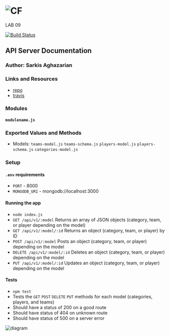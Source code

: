 ![CF](https://i.imgur.com/60omTQF.png) 
=================================================  
LAB 09  

[![Build Status](https://travis-ci.org/sarkis74/lab-09-401n12-.svg?branch=master)](https://travis-ci.org/sarkis74/lab-09-401n12-)  


## API Server Documentation 

### Author: Sarkis Aghazarian

### Links and Resources
* [repo](https://github.com/sarkis74/lab-09-401n12-)
* [travis](https://travis-ci.org/sarkis74/lab-09-401n12-)

### Modules
#### `modulename.js`

### Exported Values and Methods
* Models: `teams-model.js` `teams-schema.js` `players-model.js` `players-schema.js` `categories-model.js`

### Setup
#### `.env` requirements
* `PORT` - 8000
* `MONGODB_URI` - mongodb://localhost:3000

#### Running the app
* `node index.js`
* `GET /api/v1/:model` Returns an array of JSON objects (category, team, or player depending on the model)
* `GET /api/v1/:model/:id` Returns an object (category, team, or player) by ID
* `POST /api/v1/:model` Posts an object (category, team, or player) depending on the model
* `DELETE /api/v1/:model/:id` Deletes an object (category, team, or player) depending on the model
* `PUT /api/v1/:model/:id` Updates an object (category, team, or player) depending on the model
  
#### Tests
* `npm test`
* Tests the `GET` `POST` `DELETE` `PUT` methods for each model (categories, players, and teams)
* Should have a status of 200 on a good route
* Should have status of 404 on unknown route
* Should have status of 500 on a server error


![diagram](https://i.imgur.com/X7uaywP.png)
